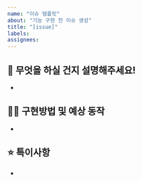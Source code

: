 ```yaml
---
name: "이슈 템플릿"
about: "기능 구현 전 이슈 생성"
title: "[issue]"
labels:
assignees:
---
```


## 🤔 무엇을 하실 건지 설명해주세요!

-

## 👨‍💻 구현방법 및 예상 동작

-

## ⭐ 특이사항

-
